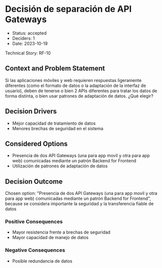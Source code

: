 # Decisión de separación de API Gateways

* Status: accepted
* Deciders: 1
* Date: 2023-10-19

Technical Story: RF-10

## Context and Problem Statement

Si las aplicaciones móviles y web requieren respuestas ligeramente diferentes (como el formato de datos o la adaptación de la interfaz de usuario), deben de tenerse o bien 2 APIs diferentes para tratar los datos de forma distinta, o bien usar patrones de adaptación de datos. ¿Qué elegir?

## Decision Drivers

* Mejor capacidad de tratamiento de datos
* Menores brechas de seguridad en el sistema

## Considered Options

* Presencia de dos API Gateways (una para app movil y otra para app web) comunicadas mediante un patrón Backend for Frontend
* Utilización de patrones de adaptación de datos

## Decision Outcome

Chosen option: "Presencia de dos API Gateways (una para app movil y otra para app web) comunicadas mediante un patrón Backend for Frontend", because se considera importante la seguridad y la transferencia fiable de datos

### Positive Consequences

* Mayor resistencia frente a brechas de seguridad
* Mayor capacidad de manejo de datos

### Negative Consequences

* Posible redundancia de datos
